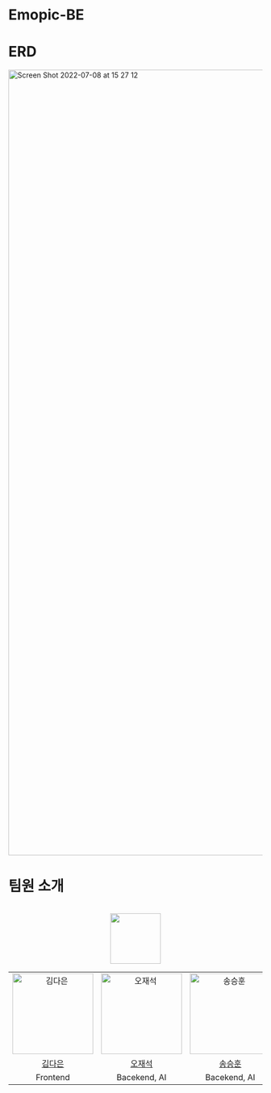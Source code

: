 # Emopic-BE


# ERD

<img width="1557" alt="Screen Shot 2022-07-08 at 15 27 12" src="https://github.com/Memento-Makers/Emopic-BE/assets/80192612/fc7eeb7a-733a-4eb4-aa19-121e3318c0f2">


# 팀원 소개
<div align="center">
<br />
<table>
   <tr>
     <a href="https://github.com/Memento-Makers">
    <img src="https://github.com/Memento-Makers/Emopic-FE/assets/74234333/906aa020-4fb6-433b-a375-22c3a8ad380b" height="100px" />
     </a>
  </tr>
  <tr>
    <td align="center">
      <img src="https://avatars.githubusercontent.com/dar-jeeling" width="160px;"  alt="김다은"/>
    </td>
    <td align="center">
      <img src="https://avatars.githubusercontent.com/voka" width="160px;" alt="오재석"/>
    </td>
    <td align="center">
      <img src="https://avatars.githubusercontent.com/SSH9753" width="160px;" alt="송승훈"/>
    </td>
  </tr>
  <tr>    
    <td align="center">
      <a href="https://github.com/dar-jeeling">
        <div>김다은</div>
      </a>
    </td>
    <td align="center">
      <a href="https://github.com/voka">
        <div>오재석</div>
      </a>
    </td>
    <td align="center">
      <a href="https://github.com/SSH9753">
        <div>송승훈</div>
      </a>
    </td>
  </tr>
   <tr>
     <td align="center">
      <div>Frontend</div>
    </td>
    <td align="center">
      <div>Bacekend, AI</div>
    </td>
    <td align="center">
        <div>Bacekend, AI</div>
    </td>
  </tr>
</table>
<br />
</div>
